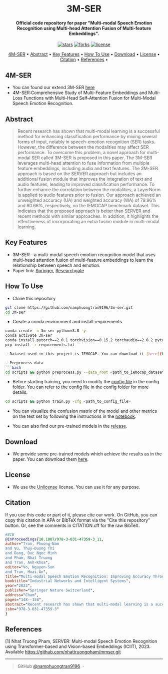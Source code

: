 
<h1 align="center">
  3M-SER
  <br>
</h1>

<h4 align="center">Official code repository for paper "Multi-modal Speech Emotion Recognition using Multi-head Attention Fusion of Multi-feature Embeddings".</h4>

<p align="center">
<a href=""><img src="https://img.shields.io/github/stars/namphuongtran9196/3m-ser?" alt="stars"></a>
<a href=""><img src="https://img.shields.io/github/forks/namphuongtran9196/3m-ser?" alt="forks"></a>
<a href=""><img src="https://img.shields.io/github/license/namphuongtran9196/3m-ser?" alt="license"></a>
</p>

<p align="center">
  <a href="#abstract">4M-SER</a> •
  <a href="#abstract">Abstract</a> •
  <a href="#key-features">Key Features</a> •
  <a href="#how-to-use">How To Use</a> •
  <a href="#download">Download</a> •
  <a href="#license">License</a> •
  <a href="#citation">Citation</a> •
  <a href="#references">References</a> •
</p>

## 4M-SER
- You can found our extend 3M-SER [here](https://github.com/namphuongtran9196/4m-ser) 
- 4M-SER:Comprehensive Study of Multi-Feature Embeddings and Multi-Loss Functions with Multi-Head Self-Attention Fusion for Multi-Modal Speech Emotion Recognition.

## Abstract
> Recent research has shown that multi-modal learning is a successful method for enhancing classification performance by mixing several forms of input, notably in speech-emotion recognition (SER) tasks. However, the difference between the modalities may affect SER performance. To overcome this problem, a novel approach for multi-modal SER called 3M-SER is proposed in this paper. The 3M-SER leverages multi-head attention to fuse information from multiple feature embeddings, including audio and text features. The 3M-SER approach is based on the SERVER approach but includes an additional fusion module that improves the integration of text and audio features, leading to improved classification performance. To further enhance the correlation between the modalities, a LayerNorm is applied to audio features prior to fusion. Our approach achieved an unweighted accuracy (UA) and weighted accuracy (WA) of 79.96% and 80.66%, respectively, on the IEMOCAP benchmark dataset. This indicates that the proposed approach is better than SERVER and recent methods with similar approaches. In addition, it highlights the effectiveness of incorporating an extra fusion module in multi-modal learning.
## Key Features
- 3M-SER - a multi-modal speech emotion recognition model that uses multi-head attention fusion of multi-feature embeddings to learn the relationship between speech and emotion.
- Paper link: [Springer](https://link.springer.com/chapter/10.1007/978-3-031-47359-3_11), [Researchgate](https://www.researchgate.net/publication/375106295_Multi-modal_Speech_Emotion_Recognition_Improving_Accuracy_Through_Fusion_of_VGGish_and_BERT_Features_with_Multi-head_Attention)
## How To Use
- Clone this repository 
```bash
git clone https://github.com/namphuongtran9196/3m-ser.git 
cd 3m-ser
```
- Create a conda environment and install requirements
```bash
conda create -n 3m-ser python=3.8 -y
conda activate 3m-ser
conda install pytorch==2.0.1 torchvision==0.15.2 torchaudio==2.0.2 pytorch-cuda=11.8 -c pytorch -c nvidia
pip install -r requirements.txt

- Dataset used in this project is IEMOCAP. You can download it [here](https://sail.usc.edu/iemocap/iemocap_release.htm). Or you can download our preprocessed dataset [here](https://github.com/namphuongtran9196/3m-ser-private/releases).

- Preprocess data
```bash
cd scripts && python preprocess.py --data_root <path_to_iemocap_dataset> --output_dir <path_to_output_folder>
```

- Before starting training, you need to modify the [config file](./src/configs/base.py) in the config folder. You can refer to the config file in the config folder for more details.
```bash
cd scripts && python train.py -cfg <path_to_config_file>
```

- You can visualize the confusion matrix of the model and other metrics on the test set by following the instructions in the [notebook](./src/visualization/metrics.ipynb).

- You can also find our pre-trained models in the [release](https://github.com/namphuongtran9196/3m-ser/releases).

## Download
- We provide some pre-trained models which achieve the results as in the paper. You can download them [here](https://github.com/namphuongtran9196/3m-ser/releases).
## License
- We use the [Unlicense](https://unlicense.org/) license. You can use it for any purpose.

## Citation
If you use this code or part of it, please cite our work. On GitHub, you can copy this citation in APA or BibTeX format via the "Cite this repository" button. Or, see the comments in CITATION.cff for the raw BibTeX.

```bibtex
#BIB
@InProceedings{10.1007/978-3-031-47359-3_11,
author="Tran, Phuong-Nam
and Vu, Thuy-Duong Thi
and Dang, Duc Ngoc Minh
and Pham, Nhat Truong
and Tran, Anh-Khoa",
editor="Vo, Nguyen-Son
and Tran, Hoai-An",
title="Multi-modal Speech Emotion Recognition: Improving Accuracy Through Fusion of VGGish and BERT Features with Multi-head Attention",
booktitle="Industrial Networks and Intelligent Systems",
year="2023",
publisher="Springer Nature Switzerland",
address="Cham",
pages="148--158",
abstract="Recent research has shown that multi-modal learning is a successful method for enhancing classification performance by mixing several forms of input, notably in speech-emotion recognition (SER) tasks. However, the difference between the modalities may affect SER performance. To overcome this problem, a novel approach for multi-modal SER called 3M-SER is proposed in this paper. The 3M-SER leverages multi-head attention to fuse information from multiple feature embeddings, including audio and text features. The 3M-SER approach is based on the SERVER approach but includes an additional fusion module that improves the integration of text and audio features, leading to improved classification performance. To further enhance the correlation between the modalities, a LayerNorm is applied to audio features prior to fusion. Our approach achieved an unweighted accuracy (UA) and weighted accuracy (WA) of 79.96{\%} and 80.66{\%}, respectively, on the IEMOCAP benchmark dataset. This indicates that the proposed approach is better than SERVER and recent methods with similar approaches. In addition, it highlights the effectiveness of incorporating an extra fusion module in multi-modal learning.",
isbn="978-3-031-47359-3"
}

```
## References

[1] Nhat Truong Pham, SERVER: Multi-modal Speech Emotion Recognition using Transformer-based and Vision-based Embeddings (ICIIT), 2023. Available https://github.com/nhattruongpham/mmser.git

---

> GitHub [@namphuongtran9196](https://github.com/namphuongtran9196) &nbsp;&middot;&nbsp;
